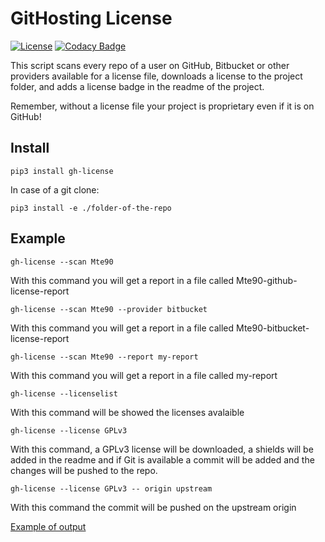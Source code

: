 # GitHosting License
[![License](https://img.shields.io/badge/License-GPL%20v3-blue.svg)](http://www.gnu.org/licenses/gpl-3.0) [![Codacy Badge](https://api.codacy.com/project/badge/Grade/e6705b4282fd459da427e24649081510)](https://www.codacy.com/app/mte90net/GH-License?utm_source=github.com&amp;utm_medium=referral&amp;utm_content=Mte90/GH-License&amp;utm_campaign=Badge_Grade)

This script scans every repo of a user on GitHub, Bitbucket or other providers available for a license file, downloads a license to the project folder, and adds a license badge in the readme of the project.

Remember, without a license file your project is proprietary even if it is on GitHub!


## Install

```
pip3 install gh-license
```

In case of a git clone:

```
pip3 install -e ./folder-of-the-repo
```


## Example

    gh-license --scan Mte90

With this command you will get a report in a file called Mte90-github-license-report

    gh-license --scan Mte90 --provider bitbucket

With this command you will get a report in a file called Mte90-bitbucket-license-report

    gh-license --scan Mte90 --report my-report

With this command you will get a report in a file called my-report

    gh-license --licenselist

With this command will be showed the licenses avalaible

    gh-license --license GPLv3

With this command, a GPLv3 license will be downloaded, a shields will be added in the readme and if Git is available a commit will be added and the changes will be pushed to the repo.

    gh-license --license GPLv3 -- origin upstream

With this command the commit will be pushed on the upstream origin

[Example of output](https://gist.github.com/Mte90/4c5ec76c94afa61983f8)
